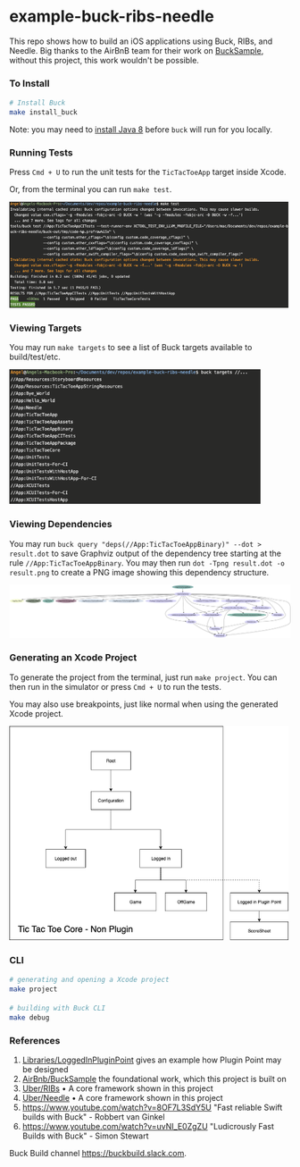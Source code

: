 # example-buck-ribs-needle
This repo shows how to build an iOS applications using Buck, RIBs, and Needle. Big thanks to the AirBnB team for their work on [BuckSample](https://github.com/airbnb/BuckSample), without this project, this work wouldn't be possible.


### To Install

```sh
# Install Buck
make install_buck
```

Note: you may need to [install Java 8](https://www.oracle.com/technetwork/java/javase/downloads/jdk8-downloads-2133151.html) before `buck` will run for you locally.

### Running Tests
Press `Cmd + U` to run the unit tests for the `TicTacToeApp` target inside Xcode.

Or, from the terminal you can run `make test`.

<img src="Docs/CommandLineTests.png" width=500 />

### Viewing Targets
You may run `make targets` to see a list of Buck targets available to build/test/etc.

<img src="Docs/BuckTargets.png" width=450 />

### Viewing Dependencies
You may run `buck query "deps(//App:TicTacToeAppBinary)" --dot > result.dot` to save Graphviz output of the dependency tree starting at the rule `//App:TicTacToeAppBinary`. You may then run `dot -Tpng result.dot -o result.png` to create a PNG image showing this dependency structure.

<img src="Docs/DependencyGraph.png" />

### Generating an Xcode Project
To generate the project from the terminal, just run `make project`. You can then run in the simulator or press `Cmd + U` to run the tests.

You may also use breakpoints, just like normal when using the generated Xcode project.

<img src="Docs/Buck-RIBs-NeedleV1.0.0.png" width=500 />

### CLI

```bash
# generating and opening a Xcode project
make project

# building with Buck CLI
make debug
```

### References
1. [Libraries/LoggedInPluginPoint](Libraries/LoggedInPluginPoint/Sources/Core/LoggedInNonCoreComponent.swift) gives an example how Plugin Point may be designed
1. [AirBnb/BuckSample](https://github.com/airbnb/BuckSample/) the foundational work, which this project is built on
1. [Uber/RIBs](https://github.com/uber/RIBs) • A core framework shown in this project
1. [Uber/Needle](https://github.com/uber/Needle) • A core framework shown in this project
1. https://www.youtube.com/watch?v=8OF7L3SdY5U "Fast reliable Swift builds with Buck" - Robbert van Ginkel
1. https://www.youtube.com/watch?v=uvNI_E0ZgZU "Ludicrously Fast Builds with Buck" - Simon Stewart

Buck Build channel https://buckbuild.slack.com.